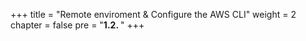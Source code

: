+++
title = "Remote enviroment & Configure the AWS CLI"
weight = 2
chapter = false
pre = "<b>1.2. </b>"
+++
